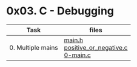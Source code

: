 # 0x03. C - Debugging

|Task|files|
|----|-----|
|0. Multiple mains|[main.h](./main.h)<br> [positive_or_negative.c](./positive_or_negative.c)<br> [0-main.c](./0-main.c)|

